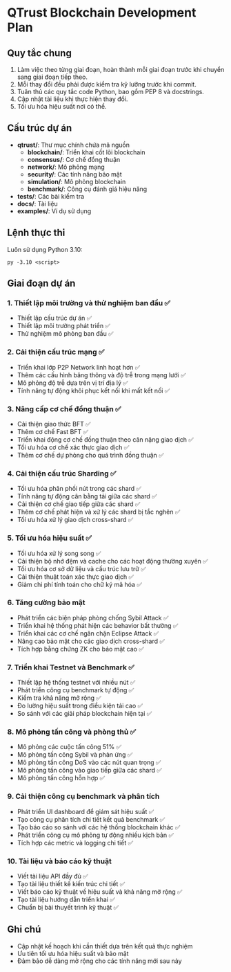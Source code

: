 # QTrust Blockchain Development Plan

## Quy tắc chung
1. Làm việc theo từng giai đoạn, hoàn thành mỗi giai đoạn trước khi chuyển sang giai đoạn tiếp theo.
2. Mỗi thay đổi đều phải được kiểm tra kỹ lưỡng trước khi commit.
3. Tuân thủ các quy tắc code Python, bao gồm PEP 8 và docstrings.
4. Cập nhật tài liệu khi thực hiện thay đổi.
5. Tối ưu hóa hiệu suất nơi có thể.

## Cấu trúc dự án
- **qtrust/**: Thư mục chính chứa mã nguồn
  - **blockchain/**: Triển khai cốt lõi blockchain
  - **consensus/**: Cơ chế đồng thuận
  - **network/**: Mô phỏng mạng
  - **security/**: Các tính năng bảo mật
  - **simulation/**: Mô phỏng blockchain
  - **benchmark/**: Công cụ đánh giá hiệu năng
- **tests/**: Các bài kiểm tra
- **docs/**: Tài liệu
- **examples/**: Ví dụ sử dụng

## Lệnh thực thi
Luôn sử dụng Python 3.10:
```
py -3.10 <script>
```

## Giai đoạn dự án

### 1. Thiết lập môi trường và thử nghiệm ban đầu ✅
- Thiết lập cấu trúc dự án ✅
- Thiết lập môi trường phát triển ✅
- Thử nghiệm mô phỏng ban đầu ✅

### 2. Cải thiện cấu trúc mạng ✅
- Triển khai lớp P2P Network linh hoạt hơn ✅
- Thêm các cấu hình băng thông và độ trễ trong mạng lưới ✅
- Mô phỏng độ trễ dựa trên vị trí địa lý ✅
- Tính năng tự động khôi phục kết nối khi mất kết nối ✅

### 3. Nâng cấp cơ chế đồng thuận ✅
- Cải thiện giao thức BFT ✅
- Thêm cơ chế Fast BFT ✅
- Triển khai động cơ chế đồng thuận theo cân nặng giao dịch ✅
- Tối ưu hóa cơ chế xác thực giao dịch ✅
- Thêm cơ chế dự phòng cho quá trình đồng thuận ✅

### 4. Cải thiện cấu trúc Sharding ✅
- Tối ưu hóa phân phối nút trong các shard ✅
- Tính năng tự động cân bằng tải giữa các shard ✅
- Cải thiện cơ chế giao tiếp giữa các shard ✅
- Thêm cơ chế phát hiện và xử lý các shard bị tắc nghẽn ✅
- Tối ưu hóa xử lý giao dịch cross-shard ✅

### 5. Tối ưu hóa hiệu suất ✅
- Tối ưu hóa xử lý song song ✅
- Cải thiện bộ nhớ đệm và cache cho các hoạt động thường xuyên ✅
- Tối ưu hóa cơ sở dữ liệu và cấu trúc lưu trữ ✅
- Cải thiện thuật toán xác thực giao dịch ✅
- Giảm chi phí tính toán cho chữ ký mã hóa ✅

### 6. Tăng cường bảo mật
- Phát triển các biện pháp phòng chống Sybil Attack ✅
- Triển khai hệ thống phát hiện các behavior bất thường ✅
- Triển khai các cơ chế ngăn chặn Eclipse Attack ✅
- Nâng cao bảo mật cho các giao dịch cross-shard ✅
- Tích hợp bằng chứng ZK cho bảo mật cao ✅

### 7. Triển khai Testnet và Benchmark ✅
- Thiết lập hệ thống testnet với nhiều nút ✅
- Phát triển công cụ benchmark tự động ✅
- Kiểm tra khả năng mở rộng ✅
- Đo lường hiệu suất trong điều kiện tải cao ✅
- So sánh với các giải pháp blockchain hiện tại ✅

### 8. Mô phỏng tấn công và phòng thủ ✅
- Mô phỏng các cuộc tấn công 51% ✅
- Mô phỏng tấn công Sybil và phản ứng ✅
- Mô phỏng tấn công DoS vào các nút quan trọng ✅
- Mô phỏng tấn công vào giao tiếp giữa các shard ✅
- Mô phỏng tấn công hỗn hợp ✅

### 9. Cải thiện công cụ benchmark và phân tích
- Phát triển UI dashboard để giám sát hiệu suất ✅
- Tạo công cụ phân tích chi tiết kết quả benchmark ✅
- Tạo báo cáo so sánh với các hệ thống blockchain khác ✅
- Phát triển công cụ mô phỏng tự động nhiều kịch bản ✅
- Tích hợp các metric và logging chi tiết ✅

### 10. Tài liệu và báo cáo kỹ thuật
- Viết tài liệu API đầy đủ ✅
- Tạo tài liệu thiết kế kiến trúc chi tiết ✅
- Viết báo cáo kỹ thuật về hiệu suất và khả năng mở rộng ✅
- Tạo tài liệu hướng dẫn triển khai ✅
- Chuẩn bị bài thuyết trình kỹ thuật ✅

## Ghi chú
- Cập nhật kế hoạch khi cần thiết dựa trên kết quả thực nghiệm
- Ưu tiên tối ưu hóa hiệu suất và bảo mật
- Đảm bảo dễ dàng mở rộng cho các tính năng mới sau này